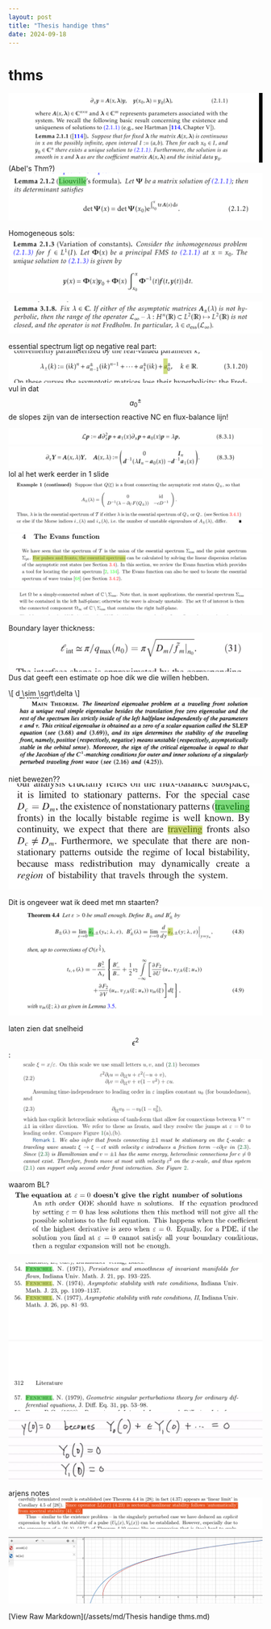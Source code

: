 ```yaml
---
layout: post
title: "Thesis handige thms"
date: 2024-09-18
---
```


<style>
.math-container {
    max-width: 100%;
    overflow-x: auto;
    white-space: nowrap;
}
</style>


# thms
<img src="/assets/images/Pasted image 20240215153011.png" class="img-fluid rounded z-depth-1" alt="Pasted image 20240215153011.png">
(Abel's Thm?)
<img src="/assets/images/Pasted image 20240215155740.png" class="img-fluid rounded z-depth-1" alt="Pasted image 20240215155740.png">

Homogeneous sols:
<img src="/assets/images/Pasted image 20240215160407.png" class="img-fluid rounded z-depth-1" alt="Pasted image 20240215160407.png">


<img src="/assets/images/Pasted image 20240216164924.png" class="img-fluid rounded z-depth-1" alt="Pasted image 20240216164924.png">

essential spectrum ligt op negative real part:
<img src="/assets/images/Pasted image 20240216165812.png" class="img-fluid rounded z-depth-1" alt="Pasted image 20240216165812.png">vul in dat $$a_0^\pm$$ de slopes zijn van de intersection reactive NC en flux-balance lijn!


<img src="/assets/images/Pasted image 20240216180438.png" class="img-fluid rounded z-depth-1" alt="Pasted image 20240216180438.png">

<img src="/assets/images/Pasted image 20240216180512.png" class="img-fluid rounded z-depth-1" alt="Pasted image 20240216180512.png">
lol al het werk eerder in 1 slide


<img src="/assets/images/Pasted image 20240221151840.png" class="img-fluid rounded z-depth-1" alt="Pasted image 20240221151840.png">
<img src="/assets/images/Pasted image 20240221152222.png" class="img-fluid rounded z-depth-1" alt="Pasted image 20240221152222.png">

<img src="/assets/images/Pasted image 20240221152707.png" class="img-fluid rounded z-depth-1" alt="Pasted image 20240221152707.png">

Boundary layer thickness:
<img src="/assets/images/Pasted image 20240227160002.png" class="img-fluid rounded z-depth-1" alt="Pasted image 20240227160002.png">Dus dat geeft een estimate op hoe dik we die willen hebben. 
<div class="math-container">\[
d \sim \sqrt\delta
\]</div>

<img src="/assets/images/Pasted image 20240311125859.png" class="img-fluid rounded z-depth-1" alt="Pasted image 20240311125859.png">


niet bewezen??
<img src="/assets/images/Pasted image 20240312153150.png" class="img-fluid rounded z-depth-1" alt="Pasted image 20240312153150.png">


Dit is ongeveer wat ik deed met mn staarten?
<img src="/assets/images/Pasted image 20240315141901.png" class="img-fluid rounded z-depth-1" alt="Pasted image 20240315141901.png">


laten zien dat snelheid $$\epsilon^2$$:
<img src="/assets/images/Pasted image 20240326171327.png" class="img-fluid rounded z-depth-1" alt="Pasted image 20240326171327.png">


waarom BL?
<img src="/assets/images/Pasted image 20240409113124.png" class="img-fluid rounded z-depth-1" alt="Pasted image 20240409113124.png">


<img src="/assets/images/Pasted image 20240603143347.png" class="img-fluid rounded z-depth-1" alt="Pasted image 20240603143347.png">



<img src="/assets/images/Pasted image 20240909153206.png" class="img-fluid rounded z-depth-1" alt="Pasted image 20240909153206.png">

arjens notes
<img src="/assets/images/Pasted image 20240912185201.png" class="img-fluid rounded z-depth-1" alt="Pasted image 20240912185201.png">


<img src="/assets/images/Pasted image 20240918134916.png" class="img-fluid rounded z-depth-1" alt="Pasted image 20240918134916.png">


[View Raw Markdown](/assets/md/Thesis handige thms.md)
